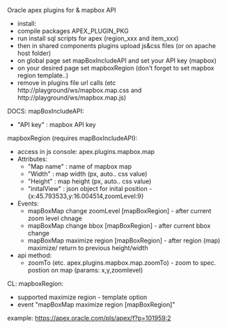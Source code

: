Oracle apex plugins for & mapbox API
- install:
- compile packages APEX_PLUGIN_PKG
- run install sql scripts for apex (region_xxx and item_xxx)
- then in shared components plugins upload js&css files (or on apache host folder)
- on global page set mapBoxIncludeAPI and set your API key (mapbox)
- on your desired page set mapboxRegion (don't forget to set mapbox region template..)
- remove in plugins file url calls (etc http://playground/ws/mapbox.map.css and http://playground/ws/mapbox.map.js)

DOCS:
mapBoxIncludeAPI:
   - "API key"    : mapbox API key

mapboxRegion (requires mapBoxIncludeAPI):
   - access in js console: apex.plugins.mapbox.map
   - Attributes:
     - "Map name"   : name of mapbox map
     - "Width"      : map width   (px, auto.. css value)
     - "Height"     : map height  (px, auto.. css value)
     - "initalView" : json object for inital position - {x:45.793533,y:16.004514,zoomLevel:9}
   - Events:
     - mapBoxMap change zoomLevel [mapBoxRegion] - after current zoom level chnage
     - mapBoxMap change bbox [mapBoxRegion]      - after current bbox change 
     - mapBoxMap maximize region [mapBoxRegion]  - after region (map) maximize/ return to previous height/width
   - api method:
     - zoomTo (etc. apex.plugins.mapbox.map.zoomTo) - zoom to spec. postion on map (params: x,y,zoomlevel)

   CL:
   mapboxRegion:
   - supported maximize region - template option
   - event "mapBoxMap maximize region [mapBoxRegion]"
   
example:
    https://apex.oracle.com/pls/apex/f?p=101959:2

